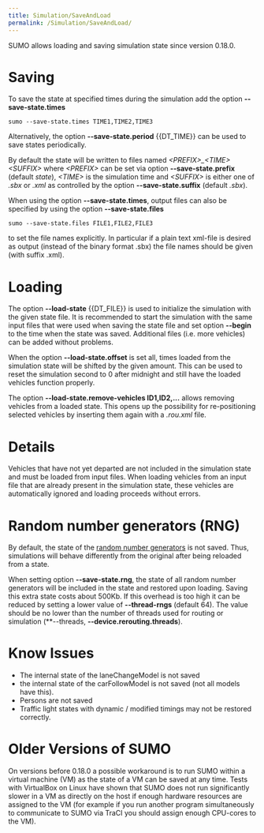 ```yaml
---
title: Simulation/SaveAndLoad
permalink: /Simulation/SaveAndLoad/
---
```


SUMO allows loading and saving simulation state since version 0.18.0.

# Saving

To save the state at specified times during the simulation add the
option **--save-state.times**

```
sumo --save-state.times TIME1,TIME2,TIME3
```

Alternatively, the option **--save-state.period** {{DT_TIME}} can be used to save states periodically.

By default the state will be written to files named *<PREFIX\>_<TIME\><SUFFIX\>* where *<PREFIX\>* can be set via option **--save-state.prefix** (default *state*), *<TIME\>* is the simulation time and *<SUFFIX\>* is either one of *.sbx* or *.xml* as controlled by the option **--save-state.suffix** (default *.sbx*). 

When using the option **--save-state.times**, output files can also be specified by using the
option **--save-state.files**

```
sumo --save-state.files FILE1,FILE2,FILE3
```

to set the file names explicitly. In particular if a plain text xml-file
is desired as output (instead of the binary format .sbx) the file names
should be given (with suffix .xml).

# Loading

The option **--load-state** {{DT_FILE}} is used to initialize the simulation with the given state
file. It is recommended to start the simulation with the same input
files that were used when saving the state file and set option **--begin** to the
time when the state was saved. Additional files (i.e. more vehicles) can
be added without problems.

When the option **--load-state.offset** is set all, times loaded from the simulation state will
be shifted by the given amount. This can be used to reset the simulation
second to 0 after midnight and still have the loaded vehicles function
properly.

The option **--load-state.remove-vehicles ID1,ID2,...** allows removing vehicles from a loaded state. This opens up
the possibility for re-positioning selected vehicles by inserting them
again with a *.rou.xml* file.

# Details

Vehicles that have not yet departed are not included in the simulation
state and must be loaded from input files. When loading vehicles from an
input file that are already present in the simulation state, these
vehicles are automatically ignored and loading proceeds without errors.

# Random number generators (RNG)
By default, the state of the [random number generators](Randomness.md) is not saved. Thus,
simulations will behave differently from the original after being reloaded from a state.

When setting option **--save-state.rng**, the state of all random number generators will be included in the state and restored upon loading. Saving this extra state costs about 500Kb. If this overhead is too high it can be reduced by setting a lower value of **--thread-rngs** (default 64). The value should be no lower than the number of threads used for routing or simulation (**--threads, **--device.rerouting.threads**).

# Know Issues

- The internal state of the laneChangeModel is not saved
- the internal state of the carFollowModel is not saved (not all models have this).
- Persons are not saved
- Traffic light states with dynamic / modified timings may not be restored correctly.

# Older Versions of SUMO

On versions before 0.18.0 a possible workaround is to run SUMO within a
virtual machine (VM) as the state of a VM can be saved at any time.
Tests with VirtualBox on Linux have shown that SUMO does not run
significantly slower in a VM as directly on the host if enough hardware
resources are assigned to the VM (for example if you run another program
simultaneously to communicate to SUMO via TraCI you should assign enough
CPU-cores to the VM).
